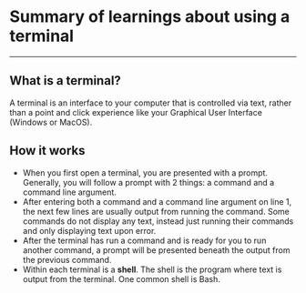 # Summary of learnings about using a terminal
-----
## What is a terminal? 
A terminal is an interface to your computer that is controlled via text, rather than a point and click experience like your Graphical User Interface (Windows or MacOS). 

## How it works
* When you first open a terminal, you are presented with a prompt. Generally, you will follow a prompt with 2 things: a command and a command line argument. 
* After entering both a command and a command line argument on line 1, the next few lines are usually output from running the command. Some commands do not display any text, instead just running their commands and only displaying text upon error. 
* After the terminal has run a command and is ready for you to run another command, a prompt will be presented beneath the output from the previous command. 
* Within each terminal is a **shell**. The shell is the program where text is output from the terminal. One common shell is Bash.


